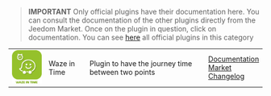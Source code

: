 
>**IMPORTANT**
>Only official plugins have their documentation here. You can consult the documentation of the other plugins directly from the Jeedom Market. Once on the plugin in question, click on documentation.
>You can see [here](https://market.jeedom.com/index.php?v=d&p=market&type=plugin&categorie=travel) all official plugins in this category


| | | | |
|--- | --- | --- | ---|
|<img src="wazeintime/wazeintime_icon.png" class="pluginLogo" width="100" />|Waze in Time|Plugin to have the journey time between two points|[Documentation](wazeintime/index)<br/>[Market](https://market.jeedom.com/index.php?v=d&p=market_display&id=1820)<br/>[Changelog](wazeintime/changelog)|

